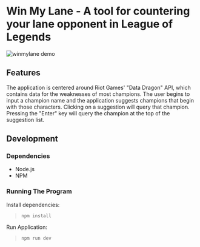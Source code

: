 # Win My Lane - A tool for countering your lane opponent in League of Legends

![winmylane demo](https://github.com/user-attachments/assets/c679bbe6-b9a2-4aa7-9543-2551f3cc5686)


## Features

The application is centered around Riot Games' "Data Dragon" API, which contains data for the weaknesses of most champions.
The user begins to input a champion name and the application suggests champions that begin with those characters. Clicking on a suggestion will query that champion. Pressing the "Enter" key will query the champion at the top of the suggestion list.

## Development

### Dependencies

- Node.js
- NPM

### Running The Program

Install dependencies:
> `npm install`

Run Application:
> `npm run dev`
